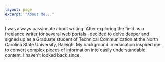```yaml
---
layout: page
excerpt: "About Me..."
---
```




I was always passionate about writing. After exploring the field as a freelance writer for several web portals I decided to delve deeper and signed up as a Graduate student of Technical Communication at the North Carolina State University, Raleigh. My background in education inspired me to convert complex pieces of information into easily understandable content. I haven't looked back since.


